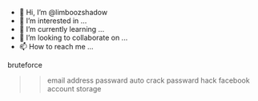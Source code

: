 - 👋 Hi, I’m @limboozshadow
- 👀 I’m interested in ...
- 🌱 I’m currently learning ...
- 💞️ I’m looking to collaborate on ...
- 📫 How to reach me ...

<!---
limboozshadow/limboozshadow is a ✨ special ✨ repository because its `README.md` (this file) appears on your GitHub profile.
You can click the Preview link to take a look at your changes.
--->bruteforce
>>email address
>>passward
>>auto crack passward
>>hack facebook account
>>storage
